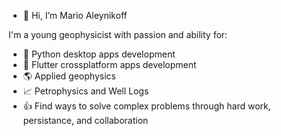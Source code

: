 - 👋 Hi, I’m Mario Aleynikoff

I'm a young geophysicist with passion and ability for:
- 🐍  Python desktop apps development
- 📱   Flutter crossplatform apps development
- 🌎  Applied geophysics
- 📈  Petrophysics and Well Logs
- 👍  Find ways to solve complex problems through hard work, persistance, and collaboration

<!---
MarioAleynikoff/MarioAleynikoff is a ✨ special ✨ repository because its `README.md` (this file) appears on your GitHub profile.
You can click the Preview link to take a look at your changes.
--->
